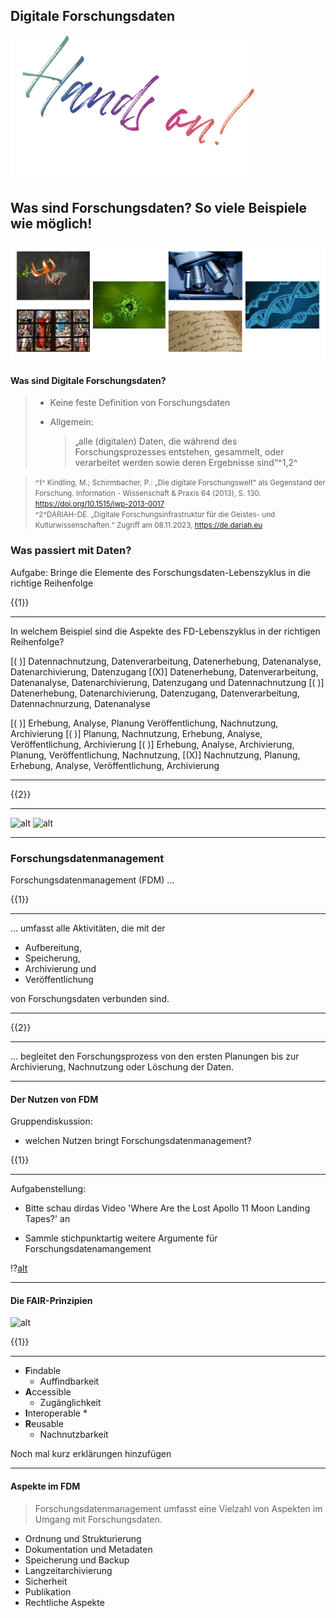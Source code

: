 <!--

author:   Britta Petersen, Linda Zollitsch
email:    b.petersen@rz.uni-kiel.de
version:  0.0.1
language: de
narrator: Deutsch Female
title: Train-the-Trainer zum Forschungsdatenmanagement  

comment: 

licence: cc-by


logo: images/DINInestor-logo.png


@style

.lia-slide__container {
    background-image: url("https://raw.githubusercontent.com/RDM4CAU/TtT-FDM/main/images/DINInestor-logo.png");
    background-size: 15%;
    background-repeat: no-repeat;
    background-position: right top;
    opacity: 1;
}

@end

-->

## Digitale Forschungsdaten

![](Images/HandsOn.png)<!-- align=right -->

Was sind Forschungsdaten? So viele Beispiele wie möglich!
---

![Bild](Images/Forschungsdaten_01-06.PNG)

#### Was sind Digitale Forschungsdaten?

>- Keine feste Definition von Forschungsdaten
>- Allgemein:
>
>    > „alle (digitalen) Daten, die während des Forschungsprozesses 	entstehen, gesammelt, oder verarbeitet werden sowie deren 	Ergebnisse sind“^1,2^


><small> ^1^ Kindling, M.; Schirmbacher, P.: „Die digitale Forschungswelt" als Gegenstand der Forschung.      Information - Wissenschaft & Praxis 64 (2013), S. 130. https://doi.org/10.1515/iwp-2013-0017 </small>
><br>
><small>^2^DARIAH-DE. „Digitale Forschungsinfrastruktur für die Geistes- und Kulturwissenschaften.“       Zugriff am 08.11.2023, https://de.dariah.eu </small>


### Was passiert mit Daten?

Aufgabe: Bringe die Elemente des Forschungsdaten-Lebenszyklus in die richtige Reihenfolge

{{1}}
********
In welchem Beispiel sind die Aspekte des FD-Lebenszyklus in der richtigen Reihenfolge?

[( )] Datennachnutzung, Datenverarbeitung, Datenerhebung, Datenanalyse, Datenarchivierung, Datenzugang 
[(X)] Datenerhebung, Datenverarbeitung, Datenanalyse, Datenarchivierung, Datenzugang und Datennachnutzung
[( )] Datenerhebung, Datenarchivierung, Datenzugang, Datenverarbeitung, Datennachnurzung, Datenanalyse


[( )] Erhebung, Analyse, Planung Veröffentlichung, Nachnutzung, Archivierung
[( )] Planung, Nachnutzung, Erhebung, Analyse, Veröffentlichung,  Archivierung
[( )] Erhebung, Analyse, Archivierung, Planung, Veröffentlichung,  Nachnutzung,
[(X)] Nachnutzung, Planung, Erhebung, Analyse, Veröffentlichung, Archivierung

*******


{{2}}
*************
![alt](Lia_TtT_Kapitel4\Gafiken\FD-Lebenszyklus_01.png "")
![alt](Lia_TtT_Kapitel4\Gafiken\FD-Lebenszyklus_02.png "")
****************
### Forschungsdatenmanagement

Forschungsdatenmanagement (FDM) …

{{1}}
***********
… umfasst alle Aktivitäten, die mit der

- Aufbereitung,
- Speicherung,
- Archivierung und
- Veröffentlichung 

von Forschungsdaten verbunden sind.

**************

{{2}}
**********
… begleitet den Forschungsprozess von den ersten Planungen bis zur Archivierung, Nachnutzung oder Löschung der Daten.  
**************


#### Der Nutzen von FDM

Gruppendiskussion:

- welchen Nutzen bringt Forschungsdatenmanagement?

{{1}}
**********

Aufgabenstellung:

- Bitte schau dirdas Video 'Where Are the Lost Apollo 11 Moon Landing Tapes?' an

- Sammle stichpunktartig weitere Argumente für Forschungsdatenamangement


!?[alt](https://youtu.be/D2xCisd8ZWg "Where Are the Lost Apollo 11 Moon Landing Tapes?")

**********

#### Die FAIR-Prinzipien


![alt](Lia_TtT_Kapitel4\Gafiken\FAIR-Prinzipien.jpg "")

{{1}}
******
- **F**indable
    * Auffindbarkeit
- **A**ccessible
    * Zugänglichkeit 
- **I**nteroperable
    * 
- **R**eusable
    * Nachnutzbarkeit

Noch mal kurz erklärungen hinzufügen
*****


#### Aspekte im FDM

> Forschungsdatenmanagement umfasst eine Vielzahl von Aspekten im Umgang mit Forschungsdaten.

- Ordnung und Strukturierung
- Dokumentation und Metadaten
- Speicherung und Backup
- Langzeitarchivierung
- Sicherheit 
- Publikation
- Rechtliche Aspekte 
